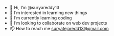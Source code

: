 - 👋 Hi, I’m @suryareddy13
- 👀 I’m interested in learning new things
- 🌱 I’m currently learning coding
- 💞️ I’m looking to collaborate on web dev projects
- 📫 How to reach me suryatejaredd13@gmail.com

<!---
suryareddy13/suryareddy13 is a ✨ special ✨ repository because its `README.md` (this file) appears on your GitHub profile.
You can click the Preview link to take a look at your changes.
--->
